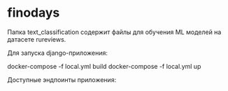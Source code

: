 # finodays
Папка text_classification содержит файлы для обучения ML моделей на датасете rureviews.

Для запуска django-приложения:

docker-compose -f local.yml build
docker-compose -f local.yml up

Доступные эндпоинты приложения:
